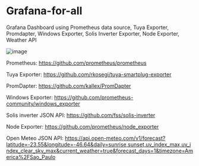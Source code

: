 # Grafana-for-all
Grafana Dashboard using Prometheus data source, Tuya Exporter, Promdapter, Windows Exporter, Solis Inverter Exporter, Node Exporter, Weather API





![image](https://github.com/luizbizzio/Grafana-for-all/assets/73234672/ff767a86-b51c-4cbd-a68c-649ed24c0572)









Prometheus:
https://github.com/prometheus/prometheus

Tuya Exporter:
https://github.com/rkosegi/tuya-smartplug-exporter
  
PromDapter:
https://github.com/kallex/PromDapter
  
Windows Exporter:
https://github.com/prometheus-community/windows_exporter
  
Solis inverter JSON API:
https://github.com/fss/solis-inverter
  
Node Exporter:
https://github.com/prometheus/node_exporter
  
Open Meteo JSON API:
https://api.open-meteo.com/v1/forecast?latitude=-23.55&longitude=-46.64&daily=sunrise,sunset,uv_index_max,uv_index_clear_sky_max&current_weather=true&forecast_days=1&timezone=America%2FSao_Paulo
